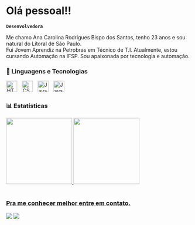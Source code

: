 # Olá pessoal!!


**`Desenvolvedora`**

Me chamo Ana Carolina Rodrigues Bispo dos Santos, tenho 23 anos e sou natural do Litoral de São Paulo. <br>
Fui Jovem Aprendiz na Petrobras em Técnico de T.I. Atualmente, estou cursando Automação na IFSP. Sou apaixonada por tecnologia e automação.

### 🤖 Linguagens e Tecnologias

<img 
    align="left" 
    alt="HTML"
    title="HTML" 
    width="30px" 
    style="padding-right: 10px;" 
    src="https://cdn.jsdelivr.net/gh/devicons/devicon@latest/icons/html5/html5-original.svg" 
/>
<img 
    align="left" 
    alt="CSS" 
    title="CSS"
    width="30px" 
    style="padding-right: 10px;" 
    src="https://cdn.jsdelivr.net/gh/devicons/devicon@latest/icons/css3/css3-original.svg" 
/>
<img 
    align="left" 
    alt="JavaScript" 
    title="JavaScript"
    width="30px" 
    style="padding-right: 10px;" 
    src="https://cdn.jsdelivr.net/gh/devicons/devicon@latest/icons/javascript/javascript-original.svg" 
/>


<img 
    align="left" 
    alt="Java"
    title="Java" 
    width="30px" 
    style="padding-right: 10px;" 
    img src="https://cdn.jsdelivr.net/gh/devicons/devicon@latest/icons/java/java-original.svg" />
          
  
<br/>
<br/>

### 📊 Estatísticas

 <div>
   <a href="https://github.com/Carolrbs">
   <img height="180em" src="https://github-readme-stats.vercel.app/api?username=Carolrbs&show_icons=true&theme=tokyonight&include_all_commits=true&count_private=true"/>
   <img height="180em" src="https://github-readme-stats.vercel.app/api/top-langs/?username=Carolrbs&layout=compact&langs_count=6&theme=tokyonight"/>
</div>
<br>
 
### Pra me conhecer melhor entre em contato.
  <a href = "mailto:carolr.bispo@gmail.com"><img src="https://img.shields.io/badge/-Gmail-%23333?style=for-the-badge&logo=gmail&logoColor=red" target="_blank"></a>
  <a href="https://www.linkedin.com/in/carolrbispo/" target="_blank"><img src="https://img.shields.io/badge/-LinkedIn-%230077B5?style=for-the-badge&logo=linkedin&logoColor=white" target="_blank"></a>
</div>
